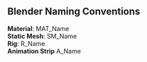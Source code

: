 <link rel="stylesheet" href="../style.css">

## Blender Naming Conventions

**Material**: MAT_Name  
**Static Mesh**: SM_Name  
**Rig**: R_Name  
**Animation Strip** A_Name  
